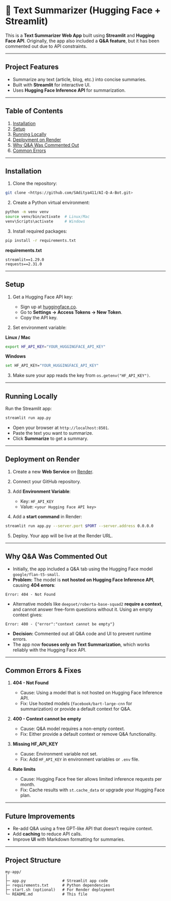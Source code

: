 
# 🤖 Text Summarizer (Hugging Face + Streamlit)

This is a **Text Summarizer Web App** built using **Streamlit** and **Hugging Face API**. Originally, the app also included a **Q&A feature**, but it has been commented out due to API constraints.

---

## **Project Features**

* Summarize any text (article, blog, etc.) into concise summaries.
* Built with **Streamlit** for interactive UI.
* Uses **Hugging Face Inference API** for summarization.

---

## **Table of Contents**

1. [Installation](#installation)
2. [Setup](#setup)
3. [Running Locally](#running-locally)
4. [Deployment on Render](#deployment-on-render)
5. [Why Q&A Was Commented Out](#why-qa-was-commented-out)
6. [Common Errors](#common-errors)

---

## **Installation**

1. Clone the repository:

```bash
git clone <https://github.com/SAditya411/AI-Q-A-Bot.git>
```

2. Create a Python virtual environment:

```bash
python -m venv venv
source venv/bin/activate  # Linux/Mac
venv\Scripts\activate     # Windows
```

3. Install required packages:

```bash
pip install -r requirements.txt
```

**requirements.txt**

```
streamlit==1.29.0
requests==2.31.0
```

---

## **Setup**

1. Get a Hugging Face API key:

   * Sign up at [huggingface.co](https://huggingface.co/).
   * Go to **Settings → Access Tokens → New Token**.
   * Copy the API key.

2. Set environment variable:

**Linux / Mac**

```bash
export HF_API_KEY="YOUR_HUGGINGFACE_API_KEY"
```

**Windows**

```bash
set HF_API_KEY="YOUR_HUGGINGFACE_API_KEY"
```

3. Make sure your app reads the key from `os.getenv("HF_API_KEY")`.

---

## **Running Locally**

Run the Streamlit app:

```bash
streamlit run app.py
```

* Open your browser at `http://localhost:8501`.
* Paste the text you want to summarize.
* Click **Summarize** to get a summary.

---

## **Deployment on Render**

1. Create a new **Web Service** on [Render](https://render.com/).
2. Connect your GitHub repository.
3. Add **Environment Variable**:

   * Key: `HF_API_KEY`
   * Value: `<your Hugging Face API key>`
4. Add a **start command** in Render:

```bash
streamlit run app.py --server.port $PORT --server.address 0.0.0.0
```

5. Deploy. Your app will be live at the Render URL.

---

## **Why Q&A Was Commented Out**

* Initially, the app included a Q&A tab using the Hugging Face model `google/flan-t5-small`.
* **Problem:** The model is **not hosted on Hugging Face Inference API**, causing **404 errors**:

```
Error: 404 - Not Found
```

* Alternative models like `deepset/roberta-base-squad2` **require a context**, and cannot answer free-form questions without it. Using an empty context gives:

```
Error: 400 - {"error":"context cannot be empty"}
```

* **Decision:** Commented out all Q&A code and UI to prevent runtime errors.
* The app now **focuses only on Text Summarization**, which works reliably with the Hugging Face API.

---

## **Common Errors & Fixes**

1. **404 - Not Found**

   * Cause: Using a model that is not hosted on Hugging Face Inference API.
   * Fix: Use hosted models (`facebook/bart-large-cnn` for summarization) or provide a default context for Q&A.

2. **400 - Context cannot be empty**

   * Cause: Q&A model requires a non-empty context.
   * Fix: Either provide a default context or remove Q&A functionality.

3. **Missing HF_API_KEY**

   * Cause: Environment variable not set.
   * Fix: Add `HF_API_KEY` in environment variables or `.env` file.

4. **Rate limits**

   * Cause: Hugging Face free tier allows limited inference requests per month.
   * Fix: Cache results with `st.cache_data` or upgrade your Hugging Face plan.

---

## **Future Improvements**

* Re-add Q&A using a free GPT-like API that doesn’t require context.
* Add **caching** to reduce API calls.
* Improve **UI** with Markdown formatting for summaries.

---

## **Project Structure**

```
my-app/
│
├─ app.py                # Streamlit app code
├─ requirements.txt      # Python dependencies
├─ start.sh (optional)   # For Render deployment
└─ README.md             # This file


